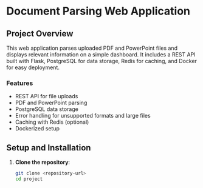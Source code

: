 # Document Parsing Web Application

## Project Overview
This web application parses uploaded PDF and PowerPoint files and displays relevant information on a simple dashboard. It includes a REST API built with Flask, PostgreSQL for data storage, Redis for caching, and Docker for easy deployment.

### Features
- REST API for file uploads
- PDF and PowerPoint parsing
- PostgreSQL data storage
- Error handling for unsupported formats and large files
- Caching with Redis (optional)
- Dockerized setup

## Setup and Installation

1. **Clone the repository**:
   ```bash
   git clone <repository-url>
   cd project
